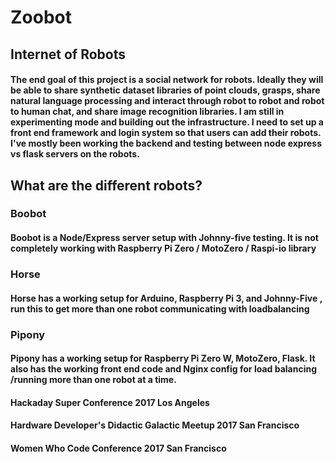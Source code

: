 # Zoobot
## Internet of Robots
#### The end goal of this project is a social network for robots. Ideally they will be able to share synthetic dataset libraries of point clouds, grasps, share natural language processing and interact through robot to robot and robot to human chat, and share image recognition libraries. I am still in experimenting mode and building out the infrastructure. I need to set up a front end framework and login system so that users can add their robots. I've mostly been working the backend and testing between node express vs flask servers on the robots.


## What are the different robots?
### Boobot
#### Boobot is a Node/Express server setup with Johnny-five testing. It is not completely working with Raspberry Pi Zero / MotoZero / Raspi-io library
### Horse
#### Horse has a working setup for Arduino, Raspberry Pi 3, and Johnny-Five , run this to get more than one robot communicating with loadbalancing
### Pipony
#### Pipony has a working setup for Raspberry Pi Zero W, MotoZero, Flask. It also has the working front end code and Nginx config for load balancing /running more than one robot at a time.


#### Hackaday Super Conference 2017 Los Angeles
#### Hardware Developer's Didactic Galactic Meetup 2017 San Francisco
#### Women Who Code Conference 2017 San Francisco
